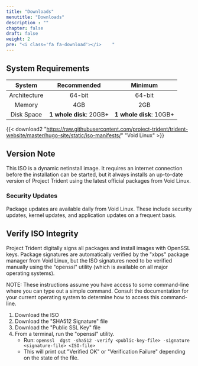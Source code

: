 ```yaml
---
title: "Downloads"
menutitle: "Downloads"
description : ""
chapter: false
draft: false
weight: 2
pre: "<i class='fa fa-download'></i>	"
---
```


## System Requirements
|System|Recommended|Minimum |
|:--:|:--------------------:|:--------------:|
|Architecture| 64-bit | 64-bit |
| Memory | 4GB | 2GB |
|Disk Space| **1 whole disk**: 20GB+ | **1 whole disk**: 10GB+ |


{{< download2 "https://raw.githubusercontent.com/project-trident/trident-website/master/hugo-site/static/iso-manifests/" "Void Linux" >}}

## Version Note
This ISO is a dynamic netinstall image. It requires an internet connection before the installation can be started, but it always installs an up-to-date version of Project Trident using the latest official packages from Void Linux.

### Security Updates 
Package updates are available daily from Void Linux. These include security updates, kernel updates, and application updates on a frequent basis.

## Verify ISO Integrity
Project Trident digitally signs all packages and install images with OpenSSL keys. Package signatures are automatically verified by the "xbps" package manager from Void Linux, but the ISO signatures need to be verified manually using the "openssl" utility (which is available on all major operating systems).

NOTE: These instructions assume you have access to some command-line where you can type out a simple command. Consult the documentation for your current operating system to determine how to access this command-line.

1. Download the ISO
2. Download the "SHA512 Signature" file
3. Download the "Public SSL Key" file
4. From a terminal, run the "openssl" utility.
   * Run: `openssl  dgst -sha512 -verify <public-key-file> -signature <signature-file> <ISO-file>`
   * This will print out "Verified OK" or "Verification Failure" depending on the state of the file.
